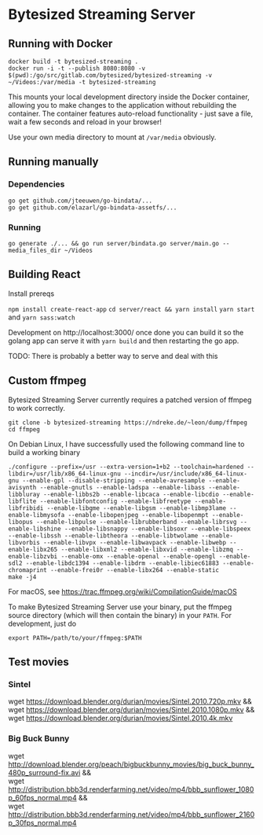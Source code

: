 # Bytesized Streaming Server


## Running with Docker

    docker build -t bytesized-streaming .
    docker run -i -t --publish 8080:8080 -v $(pwd):/go/src/gitlab.com/bytesized/bytesized-streaming -v ~/Videos:/var/media -t bytesized-streaming


This mounts your local development directory inside the Docker container, allowing you to make changes to the application without rebuilding the container. The container features auto-reload functionality - just save a file, wait a few seconds and reload in your browser!

Use your own media directory to mount at `/var/media` obviously.

## Running manually

### Dependencies

	go get github.com/jteeuwen/go-bindata/...
	go get github.com/elazarl/go-bindata-assetfs/...

### Running

	go generate ./... && go run server/bindata.go server/main.go --media_files_dir ~/Videos

## Building React

  Install prereqs

  `npm install create-react-app`
  `cd server/react && yarn install`
  `yarn start` and `yarn sass:watch`

  Development on http://localhost:3000/ once done you can build it so
  the golang app can serve it with `yarn build` and then restarting the
  go app.

  TODO: There is probably a better way to serve and deal with this


## Custom ffmpeg

Bytesized Streaming Server currently requires a patched version of ffmpeg to
work correctly.

	git clone -b bytesized-streaming https://ndreke.de/~leon/dump/ffmpeg
	cd ffmpeg

On Debian Linux, I have successfully used the following command line to build a working binary

	./configure --prefix=/usr --extra-version=1+b2 --toolchain=hardened --libdir=/usr/lib/x86_64-linux-gnu --incdir=/usr/include/x86_64-linux-gnu --enable-gpl --disable-stripping --enable-avresample --enable-avisynth --enable-gnutls --enable-ladspa --enable-libass --enable-libbluray --enable-libbs2b --enable-libcaca --enable-libcdio --enable-libflite --enable-libfontconfig --enable-libfreetype --enable-libfribidi --enable-libgme --enable-libgsm --enable-libmp3lame --enable-libmysofa --enable-libopenjpeg --enable-libopenmpt --enable-libopus --enable-libpulse --enable-librubberband --enable-librsvg --enable-libshine --enable-libsnappy --enable-libsoxr --enable-libspeex --enable-libssh --enable-libtheora --enable-libtwolame --enable-libvorbis --enable-libvpx --enable-libwavpack --enable-libwebp --enable-libx265 --enable-libxml2 --enable-libxvid --enable-libzmq --enable-libzvbi --enable-omx --enable-openal --enable-opengl --enable-sdl2 --enable-libdc1394 --enable-libdrm --enable-libiec61883 --enable-chromaprint --enable-frei0r --enable-libx264 --enable-static
	make -j4

For macOS, see https://trac.ffmpeg.org/wiki/CompilationGuide/macOS

To make Bytesized Streaming Server use your binary, put the ffmpeg source directory (which will then contain the binary) in your `PATH`. For development, just do

	export PATH=/path/to/your/ffmpeg:$PATH

## Test movies

### Sintel

wget https://download.blender.org/durian/movies/Sintel.2010.720p.mkv && \
wget https://download.blender.org/durian/movies/Sintel.2010.1080p.mkv && \
wget https://download.blender.org/durian/movies/Sintel.2010.4k.mkv

### Big Buck Bunny

wget http://download.blender.org/peach/bigbuckbunny_movies/big_buck_bunny_480p_surround-fix.avi && \
wget http://distribution.bbb3d.renderfarming.net/video/mp4/bbb_sunflower_1080p_60fps_normal.mp4  && \
wget http://distribution.bbb3d.renderfarming.net/video/mp4/bbb_sunflower_2160p_30fps_normal.mp4
